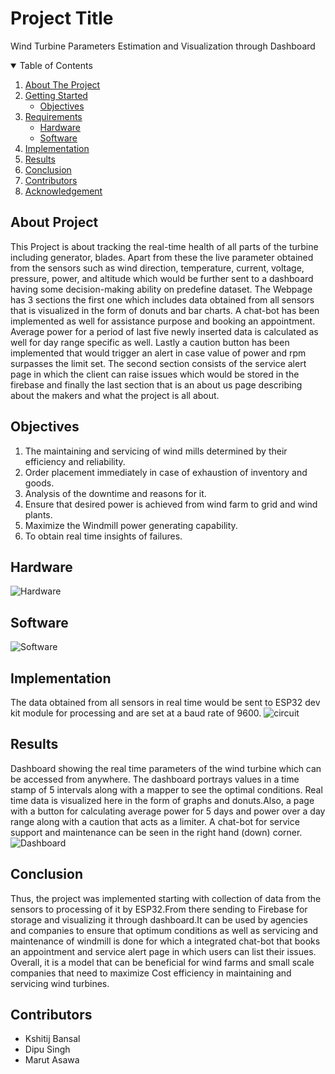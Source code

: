 # Project Title
Wind Turbine Parameters Estimation and Visualization through Dashboard
<!-- TABLE OF CONTENTS -->
<details open="open">
  <summary>Table of Contents</summary>
  <ol>
    <li>
      <a href="#about-the-project">About The Project</a>
    </li>
    <li>
      <a href="#getting-started">Getting Started</a>
      <ul>
        <li><a href="#Objectives">Objectives</a></li>
      </ul>
    </li>
    <li><a href="#usage">Requirements</a>
      <ul>
        <li><a href="#Hardware">Hardware</a></li>
        <li><a href="#Software">Software</a></li>
      </ul>
    </li>
    <li><a href="#Implementation">Implementation</a></li>
    <li><a href="#Results">Results</a></li>
    <li><a href="#Conclusion">Conclusion</a></li>
    <li><a href="#Contributors">Contributors</a></li>
    <li><a href="#Acknowledgement">Acknowledgement</a></li>
  </ol>
</details>

## About Project
This Project is about tracking the real-time health of all parts of the turbine including generator, blades. Apart from these the live parameter obtained from the sensors   such as wind direction, temperature, current, voltage, pressure, power, and altitude which would be further sent to a dashboard having some decision-making ability on predefine dataset. The Webpage has 3 sections the first one which includes data obtained from all sensors that is visualized in the form of donuts and bar charts. A chat-bot has been implemented as well for assistance purpose and booking an appointment. Average power for a period of last five newly inserted data is calculated as well for day range specific as well. Lastly a caution button has been implemented that would trigger an alert in case value of power and rpm surpasses the limit set. The second section consists of the service alert page in which the client can raise issues which would be stored in the firebase and finally the last section that is an about us page describing about the makers and what the project is all about.

## Objectives

1.	The maintaining and servicing of wind mills determined by their efficiency and reliability.
2.	Order placement  immediately in case of  exhaustion of inventory and goods.
3.	Analysis of  the downtime and reasons for it.
4.	Ensure  that desired power is achieved from wind farm to  grid and wind plants.
5.	Maximize the Windmill power generating capability.
6.	To obtain real time insights of  failures.   

## Hardware
![Hardware](https://user-images.githubusercontent.com/64655415/119113479-c4f60f00-ba42-11eb-8ba3-ddd96a744516.PNG)

## Software
![Software](https://user-images.githubusercontent.com/64655415/119113643-ee169f80-ba42-11eb-9682-13be447d94fb.PNG)

## Implementation
The data obtained from all  sensors in real time would be sent to ESP32 dev kit module for processing and are set at a baud rate of 9600.
![circuit](https://user-images.githubusercontent.com/64655415/119114849-266aad80-ba44-11eb-958f-3b8b8da2929c.PNG)

## Results
Dashboard showing the real time parameters of the wind turbine which can be accessed from anywhere.
The dashboard portrays values in a time stamp of 5 intervals along with a mapper to see the optimal conditions. Real time data is visualized here in the form of graphs and donuts.Also, a page with a button for calculating average power for 5 days and power over a day range along with a caution that acts as a limiter. A chat-bot for service support and maintenance can be seen in the right hand (down) corner.
![Dashboard](https://user-images.githubusercontent.com/64655415/119115483-d5a78480-ba44-11eb-8977-6c647760eee1.PNG)

## Conclusion
Thus, the project was implemented starting with collection of data from the sensors to processing of it by ESP32.From there sending to Firebase for storage and visualizing it through dashboard.It can be used by agencies and companies to ensure that optimum conditions as well as servicing and maintenance of windmill is done for which a integrated chat-bot that books an appointment and service alert page in which users can list their issues. 
Overall, it is a model that can be beneficial for wind farms and small scale companies that need to maximize Cost efficiency in maintaining and servicing wind turbines.

## Contributors
* Kshitij Bansal
* Dipu Singh
* Marut Asawa


